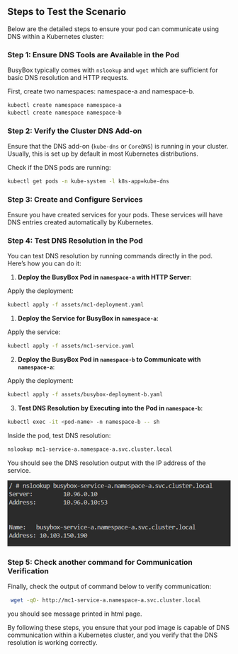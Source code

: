 #

## Steps to Test the Scenario

Below are the detailed steps to ensure your pod can communicate using DNS within a Kubernetes cluster:

### Step 1: Ensure DNS Tools are Available in the Pod

BusyBox typically comes with `nslookup` and `wget` which are sufficient for basic DNS resolution and HTTP requests.

First, create two namespaces: namespace-a and namespace-b.

```bash
kubectl create namespace namespace-a
kubectl create namespace namespace-b
```

### Step 2: Verify the Cluster DNS Add-on

Ensure that the DNS add-on (`kube-dns` or `CoreDNS`) is running in your cluster. Usually, this is set up by default in most Kubernetes distributions.

Check if the DNS pods are running:

```bash
kubectl get pods -n kube-system -l k8s-app=kube-dns
```

### Step 3: Create and Configure Services

Ensure you have created services for your pods. These services will have DNS entries created automatically by Kubernetes.

### Step 4: Test DNS Resolution in the Pod

You can test DNS resolution by running commands directly in the pod. Here’s how you can do it:

1. **Deploy the BusyBox Pod in `namespace-a` with HTTP Server**:

Apply the deployment:

```bash
kubectl apply -f assets/mc1-deployment.yaml
```

1. **Deploy the Service for BusyBox in `namespace-a`**:


Apply the service:

```bash
kubectl apply -f assets/mc1-service.yaml
```

2. **Deploy the BusyBox Pod in `namespace-b` to Communicate with `namespace-a`**:


Apply the deployment:

```bash
kubectl apply -f assets/busybox-deployment-b.yaml
```

3. **Test DNS Resolution by Executing into the Pod in `namespace-b`**:

```bash
kubectl exec -it <pod-name> -n namespace-b -- sh
```

Inside the pod, test DNS resolution:

```sh
nslookup mc1-service-a.namespace-a.svc.cluster.local
```

You should see the DNS resolution output with the IP address of the service.

![alt text](image.png)

### Step 5: Check another command for Communication Verification

Finally, check the output of command below to verify communication:

```sh
 wget -qO- http://mc1-service-a.namespace-a.svc.cluster.local
````

you should see message printed in html page.

By following these steps, you ensure that your pod image is capable of DNS communication within a Kubernetes cluster, and you verify that the DNS resolution is working correctly.
